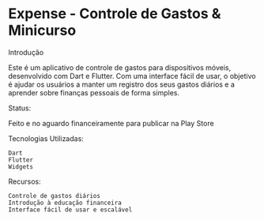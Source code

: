 <h1>Expense - Controle de Gastos & Minicurso</h1>
Introdução

Este é um aplicativo de controle de gastos para dispositivos móveis, desenvolvido com Dart e Flutter. Com uma interface fácil de usar, o objetivo é ajudar os usuários a manter um registro dos seus gastos diários e a aprender sobre finanças pessoais de forma simples.

Status:

Feito e no aguardo financeiramente para publicar na Play Store
    
Tecnologias Utilizadas:

    Dart
    Flutter
    Widgets

Recursos:

    Controle de gastos diários
    Introdução à educação financeira
    Interface fácil de usar e escalável
 
